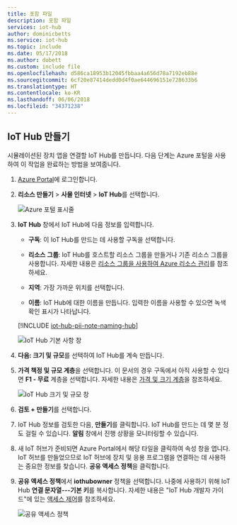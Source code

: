 ```yaml
---
title: 포함 파일
description: 포함 파일
services: iot-hub
author: dominicbetts
ms.service: iot-hub
ms.topic: include
ms.date: 05/17/2018
ms.author: dobett
ms.custom: include file
ms.openlocfilehash: d586ca18953b12045fbbaa4a656d78a7192eb88e
ms.sourcegitcommit: 6cf20e87414dedd0d4f0ae644696151e728633b6
ms.translationtype: HT
ms.contentlocale: ko-KR
ms.lasthandoff: 06/06/2018
ms.locfileid: "34371238"
---
```

## <a name="create-an-iot-hub"></a>IoT Hub 만들기
시뮬레이션된 장치 앱을 연결할 IoT Hub를 만듭니다. 다음 단계는 Azure 포털을 사용하여 이 작업을 완료하는 방법을 보여줍니다.

1. [Azure Portal][lnk-portal]에 로그인합니다.

1. **리소스 만들기** > **사물 인터넷** > **IoT Hub**를 선택합니다.
   
    ![Azure 포털 표시줄][1]

1. **IoT Hub** 창에서 IoT Hub에 다음 정보를 입력합니다.

   * **구독**: 이 IoT Hub를 만드는 데 사용할 구독을 선택합니다.

   * **리소스 그룹**: IoT Hub를 호스트할 리소스 그룹을 만들거나 기존 리소스 그룹을 사용합니다. 자세한 내용은 [리소스 그룹을 사용하여 Azure 리소스 관리][lnk-resource-groups]를 참조하세요.

   * **지역**: 가장 가까운 위치를 선택합니다.

   * **이름**: IoT Hub에 대한 이름을 만듭니다. 입력한 이름을 사용할 수 있으면 녹색 확인 표시가 나타납니다.

   [!INCLUDE [iot-hub-pii-note-naming-hub](iot-hub-pii-note-naming-hub.md)]

   ![IoT Hub 기본 사항 창][2]

2. **다음: 크기 및 규모**를 선택하여 IoT Hub를 계속 만듭니다. 

3. **가격 책정 및 규모 계층**을 선택합니다. 이 문서의 경우 구독에서 아직 사용할 수 있다면 **F1 - 무료** 계층을 선택합니다. 자세한 내용은 [가격 및 크기 계층][lnk-pricing]을 참조하세요.

   ![IoT Hub 크기 및 규모 창][3]

4. **검토 + 만들기**를 선택합니다.

1. IoT Hub 정보를 검토한 다음, **만들기**를 클릭합니다. IoT Hub를 만드는 데 몇 분 정도 걸릴 수 있습니다. **알림** 창에서 진행 상황을 모니터링할 수 있습니다.

1. 새 IoT 허브가 준비되면 Azure Portal에서 해당 타일을 클릭하여 속성 창을 엽니다. IoT 허브를 만들었으므로 IoT 허브에 장치 및 응용 프로그램을 연결하는 데 사용하는 중요한 정보를 찾습니다. **공유 액세스 정책**을 클릭합니다.
   
1. **공유 액세스 정책**에서 **iothubowner** 정책을 선택합니다. 나중에 사용하기 위해 IoT Hub **연결 문자열---기본 키**를 복사합니다. 자세한 내용은 "IoT Hub 개발자 가이드"에 있는 [액세스 제어][lnk-access-control]를 참조하세요.
   
    ![공유 액세스 정책][5]

<!-- Images. -->
[1]: ./media/iot-hub-get-started-create-hub/create-iot-hub1.png
[2]: ./media/iot-hub-get-started-create-hub/create-iot-hub2.png
[3]: ./media/iot-hub-get-started-create-hub/create-iot-hub3.png
[4]: ./media/iot-hub-get-started-create-hub/create-iot-hub4.png
[5]: ./media/iot-hub-get-started-create-hub/create-iot-hub5.png

<!-- Links -->
[lnk-access-control]: ../articles/iot-hub/iot-hub-devguide-security.md
[lnk-portal]: https://portal.azure.com/
[lnk-pricing]: https://azure.microsoft.com/pricing/details/iot-hub/
[lnk-resource-groups]: ../articles/azure-resource-manager/resource-group-portal.md
